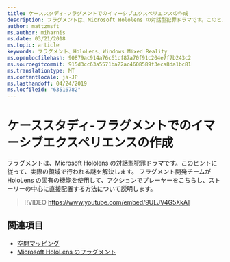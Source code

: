```yaml
---
title: ケーススタディ-フラグメントでのイマーシブエクスペリエンスの作成
description: フラグメントは、Microsoft Hololens の対話型犯罪ドラマです。このヒントに従って、実際の領域で行われる謎を解決します。
author: mattzmsft
ms.author: miharnis
ms.date: 03/21/2018
ms.topic: article
keywords: フラグメント、HoloLens、Windows Mixed Reality
ms.openlocfilehash: 90879ac914a76c61cf87a70f91c204e7f7b243c2
ms.sourcegitcommit: 915d3cc63a5571ba22ac4608589f3eca8da1bc81
ms.translationtype: MT
ms.contentlocale: ja-JP
ms.lasthandoff: 04/24/2019
ms.locfileid: "63516782"
---
```

# <a name="case-study---creating-an-immersive-experience-in-fragments"></a>ケーススタディ-フラグメントでのイマーシブエクスペリエンスの作成

フラグメントは、Microsoft Hololens の対話型犯罪ドラマです。このヒントに従って、実際の領域で行われる謎を解決します。 フラグメント開発チームが HoloLens の固有の機能を使用して、アクションでプレーヤーをこちらし、ストーリーの中心に直接配置する方法について説明します。



>[!VIDEO https://www.youtube.com/embed/9ULJV4G5XkA]

## <a name="see-also"></a>関連項目
* [空間マッピング](spatial-mapping.md)
* [Microsoft HoloLens のフラグメント](https://www.microsoft.com/p/fragments/9nblggh5ggm8)
